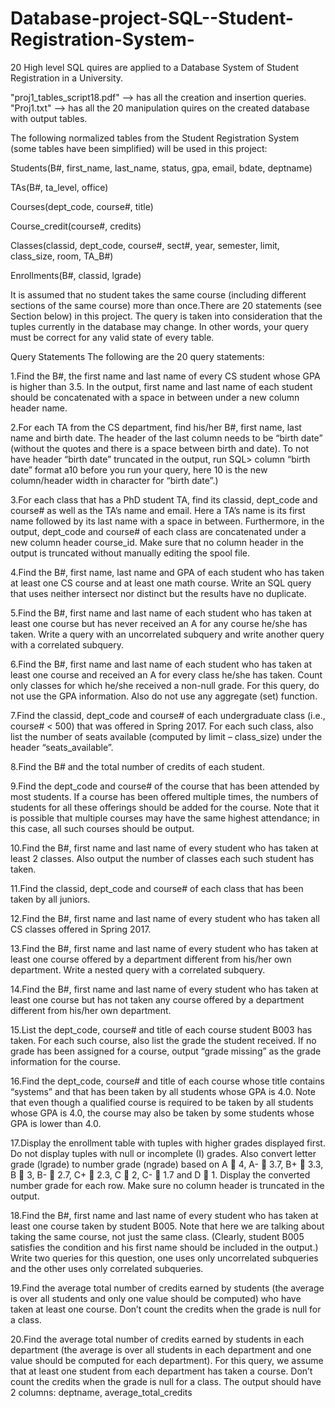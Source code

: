 # Database-project-SQL--Student-Registration-System-
20 High level SQL quires are applied to a Database System of Student Registration in a University.

"proj1_tables_script18.pdf" -->  has all the creation and insertion queries.
"Proj1.txt" --> has all the 20 manipulation quires on the created database with output tables.

The following normalized tables from the Student Registration System (some tables have been simplified) will be used in this project:

Students(B#, first_name, last_name, status, gpa, email, bdate, deptname) 

TAs(B#, ta_level, office)

Courses(dept_code, course#, title) 

Course_credit(course#, credits) 

Classes(classid, dept_code, course#, sect#, year, semester, limit, class_size, room, TA_B#) 

Enrollments(B#, classid, lgrade)

It is assumed that no student takes the same course (including different sections of the same course) more than once.There are 20 statements (see Section below) in this project. The query is taken into consideration that the tuples currently in the database may change. In other words, your query must be correct for any valid state of every table.

Query Statements The following are the 20 query statements:

1.Find the B#, the first name and last name of every CS student whose GPA is higher than 3.5. In the output, first name and last name of each student should be concatenated with a space in between under a new column header name.

2.For each TA from the CS department, find his/her B#, first name, last name and birth date. The header of the last column needs to be “birth date” (without the quotes and there is a space between birth and date). To not have header “birth date” truncated in the output, run SQL> column “birth date” format a10 before you run your query, here 10 is the new column/header width in character for “birth date”.)

3.For each class that has a PhD student TA, find its classid, dept_code and course# as well as the TA’s name and email. Here a TA’s name is its first name followed by its last name with a space in between. Furthermore, in the output, dept_code and course# of each class are concatenated under a new column header course_id. Make sure that no column header in the output is truncated without manually editing the spool file.

4.Find the B#, first name, last name and GPA of each student who has taken at least one CS course and at least one math course. Write an SQL query that uses neither intersect nor distinct but the results have no duplicate.

5.Find the B#, first name and last name of each student who has taken at least one course but has never received an A for any course he/she has taken. Write a query with an uncorrelated subquery and write another query with a correlated subquery.

6.Find the B#, first name and last name of each student who has taken at least one course and received an A for every class he/she has taken. Count only classes for which he/she received a non-null grade. For this query, do not use the GPA information. Also do not use any aggregate (set) function.

7.Find the classid, dept_code and course# of each undergraduate class (i.e., course# < 500) that was offered in Spring 2017. For each such class, also list the number of seats available (computed by limit – class_size) under the header “seats_available”.

8.Find the B# and the total number of credits of each student.

9.Find the dept_code and course# of the course that has been attended by most students. If a course has been offered multiple times, the numbers of students for all these offerings should be added for the course. Note that it is possible that multiple courses may have the same highest attendance; in this case, all such courses should be output.

10.Find the B#, first name and last name of every student who has taken at least 2 classes. Also output the number of classes each such student has taken.

11.Find the classid, dept_code and course# of each class that has been taken by all juniors.

12.Find the B#, first name and last name of every student who has taken all CS classes offered in Spring 2017.

13.Find the B#, first name and last name of every student who has taken at least one course offered by a department different from his/her own department. Write a nested query with a correlated subquery.

14.Find the B#, first name and last name of every student who has taken at least one course but has not taken any course offered by a department different from his/her own department.

15.List the dept_code, course# and title of each course student B003 has taken. For each such course, also list the grade the student received. If no grade has been assigned for a course, output “grade missing” as the grade information for the course.

16.Find the dept_code, course# and title of each course whose title contains “systems” and that has been taken by all students whose GPA is 4.0. Note that even though a qualified course is required to be taken by all students whose GPA is 4.0, the course may also be taken by some students whose GPA is lower than 4.0.

17.Display the enrollment table with tuples with higher grades displayed first. Do not display tuples with null or incomplete (I) grades. Also convert letter grade (lgrade) to number grade (ngrade) based on A  4, A-  3.7, B+  3.3, B  3, B-  2.7, C+  2.3, C  2, C-  1.7 and D  1. Display the converted number grade for each row. Make sure no column header is truncated in the output.

18.Find the B#, first name and last name of every student who has taken at least one course taken by student B005. Note that here we are talking about taking the same course, not just the same class. (Clearly, student B005 satisfies the condition and his first name should be included in the output.) Write two queries for this question, one uses only uncorrelated subqueries and the other uses only correlated subqueries.

19.Find the average total number of credits earned by students (the average is over all students and only one value should be computed) who have taken at least one course. Don’t count the credits when the grade is null for a class.

20.Find the average total number of credits earned by students in each department (the average is over all students in each department and one value should be computed for each department). For this query, we assume that at least one student from each department has taken a course. Don’t count the credits when the grade is null for a class. The output should have 2 columns: deptname, average_total_credits
